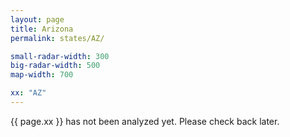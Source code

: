 ```yaml
---
layout: page
title: Arizona
permalink: states/AZ/

small-radar-width: 300
big-radar-width: 500
map-width: 700

xx: "AZ"
---
```


<p>{{ page.xx }} has not been analyzed yet. Please check back later.</p>